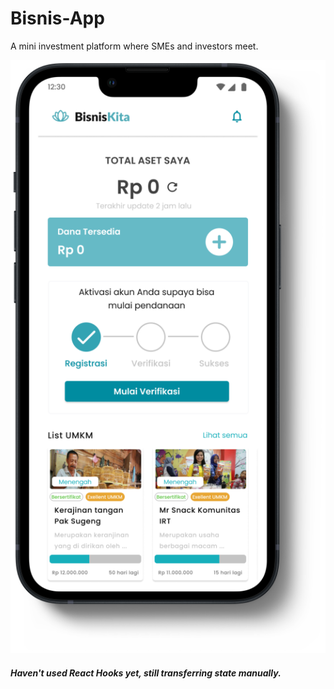 # Bisnis-App
A mini investment platform where SMEs and investors meet.

<p align="center"><img src="https://github.com/Aziz8860/Bisnis-App/blob/main/screenshot.png"></p>

<h5>Haven't used React Hooks yet, still transferring state manually.</h5>
